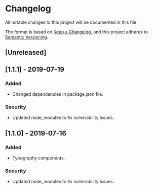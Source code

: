 <!-- Template:
## [x.x.x] - YYYY-MM-DD
### Added
### Changed
- Change
### Deprecated
- Change
### Removed
- Change
### Fixed
- Change
### Security
- Change
 -->


# Changelog
All notable changes to this project will be documented in this file.

The format is based on [Keep a Changelog](https://keepachangelog.com/en/1.0.0/),
and this project adheres to [Semantic Versioning](https://semver.org/spec/v2.0.0.html).

## [Unreleased]

## [1.1.1] - 2019-07-19
### Added
- Changed dependencies in package.json file.
### Security
- Updated node_modules to fix vulnerability issues.

## [1.1.0] - 2019-07-16
### Added
- Typography components.
### Security
- Updated node_modules to fix vulnerability issues.